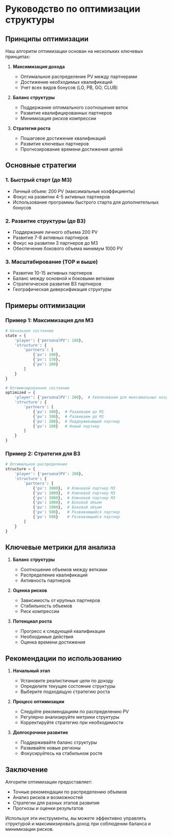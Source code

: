 # Руководство по оптимизации структуры

## Принципы оптимизации

Наш алгоритм оптимизации основан на нескольких ключевых принципах:

1. **Максимизация дохода**
   - Оптимальное распределение PV между партнерами
   - Достижение необходимых квалификаций
   - Учет всех видов бонусов (LO, PB, GO, CLUB)

2. **Баланс структуры**
   - Поддержание оптимального соотношения веток
   - Развитие квалифицированных партнеров
   - Минимизация рисков компрессии

3. **Стратегия роста**
   - Пошаговое достижение квалификаций
   - Развитие ключевых партнеров
   - Прогнозирование времени достижения целей

## Основные стратегии

### 1. Быстрый старт (до M3)
- Личный объем: 200 PV (максимальные коэффициенты)
- Фокус на развитии 4-5 активных партнеров
- Использование программы быстрого старта для дополнительных бонусов

### 2. Развитие структуры (до B3)
- Поддержание личного объема 200 PV
- Развитие 7-8 активных партнеров
- Фокус на развитии 3 партнеров до M3
- Обеспечение бокового объема минимум 1000 PV

### 3. Масштабирование (TOP и выше)
- Развитие 10-15 активных партнеров
- Баланс между основной и боковыми ветками
- Стратегическое развитие B3 партнеров
- Географическая диверсификация структуры

## Примеры оптимизации

### Пример 1: Максимизация для M3
```python
# Начальное состояние
state = {
    'player': {'personalPV': 100},
    'structure': {
        'partners': [
            {'pv': 100},
            {'pv': 150},
            {'pv': 200}
        ]
    }
}

# Оптимизированное состояние
optimized = {
    'player': {'personalPV': 200},  # Увеличиваем для максимальных коэффициентов
    'structure': {
        'partners': [
            {'pv': 300},  # Развиваем до M1
            {'pv': 300},  # Развиваем до M1
            {'pv': 200},  # Поддерживающий партнер
            {'pv': 100}   # Новый партнер
        ]
    }
}
```

### Пример 2: Стратегия для B3
```python
# Оптимальное распределение
structure = {
    'player': {'personalPV': 200},
    'structure': {
        'partners': [
            {'pv': 3000},  # Ключевой партнер M3
            {'pv': 3000},  # Ключевой партнер M3
            {'pv': 3000},  # Ключевой партнер M3
            {'pv': 1000},  # Боковой объем
            {'pv': 1000},  # Боковой объем
            {'pv': 500},   # Развивающийся партнер
            {'pv': 500}    # Развивающийся партнер
        ]
    }
}
```

## Ключевые метрики для анализа

1. **Баланс структуры**
   - Соотношение объемов между ветками
   - Распределение квалификаций
   - Активность партнеров

2. **Оценка рисков**
   - Зависимость от крупных партнеров
   - Стабильность объемов
   - Риск компрессии

3. **Потенциал роста**
   - Прогресс к следующей квалификации
   - Необходимые действия
   - Оценка времени достижения

## Рекомендации по использованию

1. **Начальный этап**
   - Установите реалистичные цели по доходу
   - Определите текущее состояние структуры
   - Выберите подходящую стратегию роста

2. **Процесс оптимизации**
   - Следуйте рекомендациям по распределению PV
   - Регулярно анализируйте метрики структуры
   - Корректируйте стратегию при необходимости

3. **Долгосрочное развитие**
   - Поддерживайте баланс структуры
   - Развивайте новые регионы
   - Фокусируйтесь на стабильном росте

## Заключение

Алгоритм оптимизации предоставляет:
- Точные рекомендации по распределению объемов
- Анализ рисков и возможностей
- Стратегии для разных этапов развития
- Прогнозы и оценки результатов

Используя эти инструменты, вы можете эффективно управлять структурой и максимизировать доход при соблюдении баланса и минимизации рисков. 